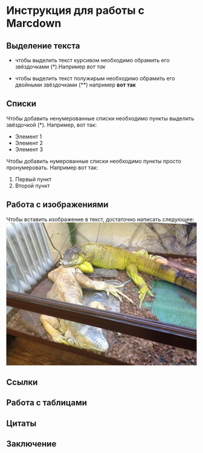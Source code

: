 # Инструкция для работы с Marcdown

## Выделение текста

* чтобы выделить текст курсивом необходимо обрамить его звёздочками (*).Например *вот так*

* чтобы выделить текст полужирым необходимо обрамить его двойными звёздочками (**) например **вот так**

## Списки

Чтобы добавить ненумерованные списки необходимо пункты выделить звёздочкой (*). Например, вот так:
* Элемент 1
* Элемент 2
* Элемент 3

Чтобы добавить нумерованные списки необходимо пункты просто пронумеровать. Например вот так:
1. Первый пункт
2. Второй пункт

## Работа с изображениями

Чтобы вставить изображение в текст, достаточно написать следующее:
![Привет, это хамелеон!](hameleon.JPG)

## Ссылки

## Работа с таблицами

## Цитаты

## Заключение
